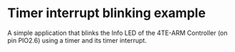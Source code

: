 Timer interrupt blinking example
================================

A simple application that blinks the Info LED
of the 4TE-ARM Controller (on pin PIO2.6)
using a timer and its timer interrupt.

